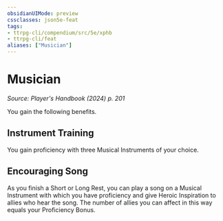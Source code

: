 ```yaml
---
obsidianUIMode: preview
cssclasses: json5e-feat
tags:
- ttrpg-cli/compendium/src/5e/xphb
- ttrpg-cli/feat
aliases: ["Musician"]
---
```

# Musician
*Source: Player's Handbook (2024) p. 201*  

You gain the following benefits.

## Instrument Training

You gain proficiency with three Musical Instruments of your choice.

## Encouraging Song

As you finish a Short or Long Rest, you can play a song on a Musical Instrument with which you have proficiency and give Heroic Inspiration to allies who hear the song. The number of allies you can affect in this way equals your Proficiency Bonus.